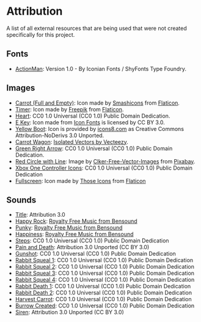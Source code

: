 # Attribution

A list of all external resources that are being used that were not created specifically for this project.

## Fonts

- [ActionMan](https://www.fontsquirrel.com/fonts/action-man): Version 1.0 - By Iconian Fonts / ShyFonts Type Foundry.

## Images

- [Carrot (Full and Empty)](https://www.flaticon.com/free-icon/carrot_135456): Icon made by [Smashicons](https://www.flaticon.com/authors/smashicons) from [Flaticon](https://www.flaticon.com).
- [Timer](https://www.flaticon.com/free-icon/timer-clock_27133): Icon made by [Freepik](https://www.flaticon.com/authors/freepik) from [Flaticon](https://www.flaticon.com).
- [Heart](https://freesvg.org/heart-icon): CC0 1.0 Universal (CC0 1.0) Public Domain Dedication.
- [E Key](https://www.onlinewebfonts.com/icon/527993): Icon made from [Icon Fonts](http://www.onlinewebfonts.com/icon) is licensed by CC BY 3.0.
- [Yellow Boot](https://iconsplace.com/yellow-icons/boots-icon-19): Icon is provided by [icons8.com](https://icons8.com) as Creative Commons Attribution-NoDerivs 3.0 Unported.
- [Carrot Wagon](https://www.vecteezy.com/vector-art/373832-fresh-carrots-in-wooden-wagon): [Isolated Vectors by Vecteezy](https://www.vecteezy.com/free-vector/isolated).
- [Green Right Arrow](https://www.iconsdb.com/green-icons/arrow-icon.html): CC0 1.0 Universal (CC0 1.0) Public Domain Dedication.
- [Red Circle with Line](https://pixabay.com/vectors/no-symbol-prohibition-sign-39767/): Image by [Clker-Free-Vector-Images](https://pixabay.com/users/Clker-Free-Vector-Images-3736/?utm_source=link-attribution&amp;utm_medium=referral&amp;utm_campaign=image&amp;utm_content=39767) from [Pixabay](https://pixabay.com/?utm_source=link-attribution&amp;utm_medium=referral&amp;utm_campaign=image&amp;utm_content=39767).
- [Xbox One Controller Icons](https://opengameart.org/content/free-keyboard-and-controllers-prompts-pack): CC0 1.0 Universal (CC0 1.0)
Public Domain Dedication
- [Fullscreen](https://www.flaticon.com/free-icon/fullscreen_483333?term=fullscreen&page=1&position=3): Icon made by [Those Icons](https://www.flaticon.com/authors/those-icons) from [Flaticon](https://www.flaticon.com)

## Sounds

- [Title](https://soundbible.com/2180-Meadowlark.html): Attribution 3.0
- [Happy Rock](https://www.bensound.com/royalty-free-music/track/happy-rock): [Royalty Free Music from Bensound](https://www.bensound.com/royalty-free-music)
- [Punky](https://www.bensound.com/royalty-free-music/track/punky): [Royalty Free Music from Bensound](https://www.bensound.com/royalty-free-music)
- [Happiness](https://www.bensound.com/royalty-free-music/track/happiness): [Royalty Free Music from Bensound](https://www.bensound.com/royalty-free-music)
- [Steps](https://opengameart.org/content/different-steps-on-wood-stone-leaves-gravel-and-mud): CC0 1.0 Universal (CC0 1.0) Public Domain Dedication
- [Pain and Death](https://opengameart.org/content/11-male-human-paindeath-sounds): Attribution 3.0 Unported (CC BY 3.0)
- [Gunshot](https://opengameart.org/content/100-cc0-sfx): CC0 1.0 Universal (CC0 1.0)
Public Domain Dedication
- [Rabbit Squeal 1](https://freesound.org/people/Reitanna/sounds/343972/): CC0 1.0 Universal (CC0 1.0)
Public Domain Dedication
- [Rabbit Squeal 2](https://freesound.org/people/Reitanna/sounds/343975/): CC0 1.0 Universal (CC0 1.0)
Public Domain Dedication
- [Rabbit Squeal 3](https://freesound.org/people/Reitanna/sounds/343971/): CC0 1.0 Universal (CC0 1.0)
Public Domain Dedication
- [Rabbit Squeal 4](https://freesound.org/people/Reitanna/sounds/343970/): CC0 1.0 Universal (CC0 1.0)
Public Domain Dedication
- [Rabbit Death 1](https://freesound.org/people/Reitanna/sounds/344063/): CC0 1.0 Universal (CC0 1.0)
Public Domain Dedication
- [Rabbit Death 2](https://freesound.org/people/Reitanna/sounds/344062/): CC0 1.0 Universal (CC0 1.0)
Public Domain Dedication
- [Harvest Carrot](https://freesound.org/people/wobesound/sounds/488378/): CC0 1.0 Universal (CC0 1.0)
Public Domain Dedication
- [Burrow Created](https://freesound.org/people/vckhaze/sounds/380700/): CC0 1.0 Universal (CC0 1.0)
Public Domain Dedication
- [Siren](http://soundbible.com/1542-Air-Horn.html): Attribution 3.0 Unported (CC BY 3.0)